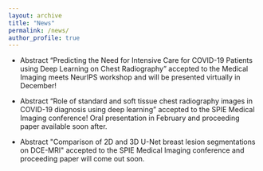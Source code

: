 ```yaml
---
layout: archive
title: "News"
permalink: /news/
author_profile: true
---
```


* Abstract “Predicting the Need for Intensive Care for COVID-19 Patients using Deep Learning on Chest Radiography” accepted to the Medical Imaging meets NeurIPS workshop and will be presented virtually in December!

* Abstract “Role of standard and soft tissue chest radiography images in COVID-19 diagnosis using deep learning” accepted to the SPIE Medical Imaging conference! Oral presentation in February and proceeding paper available soon after.

* Abstract "Comparison of 2D and 3D U-Net breast lesion segmentations on DCE-MRI" accepted to the SPIE Medical Imaging conference and proceeding paper will come out soon.

